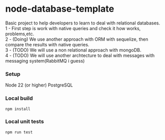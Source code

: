 # node-database-template
Basic project to help developers to learn to deal with relational databases.
<br>
1 - First step is work with native queries and check it how works, problems,etc.
<br>
2 - (Doing) We use another approach with ORM with sequelize, then compare the results with native queries.
<br>
3 - (TODO) We will use a non relational approach with mongoDB.
<br>
4 - (TODO) We will use another archtecture to deal with messages with messaging system(RabbitMQ i guess)
<br>

### Setup

Node 22 (or higher)
PostgreSQL

### Local build

```
npm install

```
### Local unit tests
```
npm run test
```

